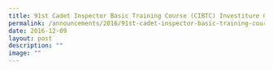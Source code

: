 ```yaml
---
title: 91st Cadet Inspector Basic Training Course (CIBTC) Investiture Ceremony
permalink: /announcements/2016/91st-cadet-inspector-basic-training-course-cibtc-investiture-ceremony/
date: 2016-12-09
layout: post
description: ""
image: ""
---
```

